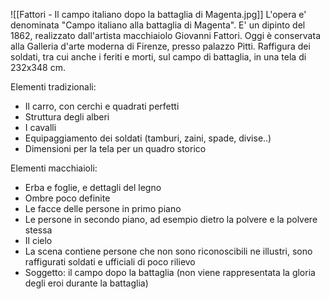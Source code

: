 ![[Fattori - Il campo italiano dopo la battaglia di Magenta.jpg]]
L'opera e' denominata "Campo italiano alla battaglia di Magenta". E' un dipinto del 1862, realizzato dall'artista macchiaiolo Giovanni Fattori. Oggi è conservata alla Galleria d'arte moderna di Firenze, presso palazzo Pitti.
Raffigura dei soldati, tra cui anche i feriti e morti, sul campo di battaglia, in una tela di 232x348 cm.

Elementi tradizionali:
- Il carro, con cerchi e quadrati perfetti
- Struttura degli alberi
- I cavalli
- Equipaggiamento dei soldati (tamburi, zaini, spade, divise..)
- Dimensioni per la tela per un quadro storico

Elementi macchiaioli:
- Erba e foglie, e dettagli del legno
- Ombre poco definite
- Le facce delle persone in primo piano
- Le persone in secondo piano, ad esempio dietro la polvere e la polvere stessa
- Il cielo
- La scena contiene persone che non sono riconoscibili ne illustri, sono raffigurati soldati e ufficiali di poco rilievo
- Soggetto: il campo dopo la battaglia (non viene rappresentata la gloria degli eroi durante la battaglia)